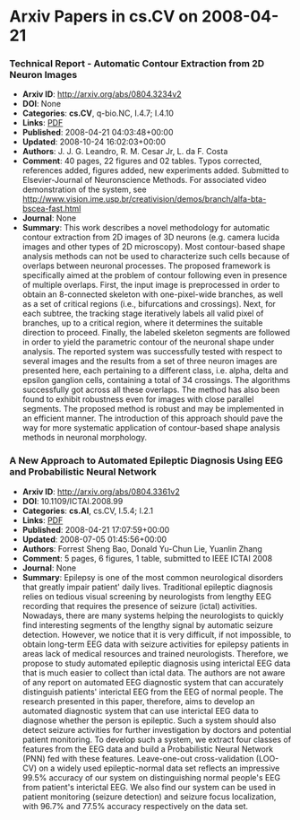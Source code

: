 # Arxiv Papers in cs.CV on 2008-04-21
### Technical Report - Automatic Contour Extraction from 2D Neuron Images
- **Arxiv ID**: http://arxiv.org/abs/0804.3234v2
- **DOI**: None
- **Categories**: **cs.CV**, q-bio.NC, I.4.7; I.4.10
- **Links**: [PDF](http://arxiv.org/pdf/0804.3234v2)
- **Published**: 2008-04-21 04:03:48+00:00
- **Updated**: 2008-10-24 16:02:03+00:00
- **Authors**: J. J. G. Leandro, R. M. Cesar Jr, L. da F. Costa
- **Comment**: 40 pages, 22 figures and 02 tables. Typos corrected, references
  added, figures added, new experiments added. Submitted to Elsevier-Journal of
  Neuronscience Methods. For associated video demonstration of the system, see
  http://www.vision.ime.usp.br/creativision/demos/branch/alfa-bta-bscea-fast.html
- **Journal**: None
- **Summary**: This work describes a novel methodology for automatic contour extraction from 2D images of 3D neurons (e.g. camera lucida images and other types of 2D microscopy). Most contour-based shape analysis methods can not be used to characterize such cells because of overlaps between neuronal processes. The proposed framework is specifically aimed at the problem of contour following even in presence of multiple overlaps. First, the input image is preprocessed in order to obtain an 8-connected skeleton with one-pixel-wide branches, as well as a set of critical regions (i.e., bifurcations and crossings). Next, for each subtree, the tracking stage iteratively labels all valid pixel of branches, up to a critical region, where it determines the suitable direction to proceed. Finally, the labeled skeleton segments are followed in order to yield the parametric contour of the neuronal shape under analysis. The reported system was successfully tested with respect to several images and the results from a set of three neuron images are presented here, each pertaining to a different class, i.e. alpha, delta and epsilon ganglion cells, containing a total of 34 crossings. The algorithms successfully got across all these overlaps. The method has also been found to exhibit robustness even for images with close parallel segments. The proposed method is robust and may be implemented in an efficient manner. The introduction of this approach should pave the way for more systematic application of contour-based shape analysis methods in neuronal morphology.



### A New Approach to Automated Epileptic Diagnosis Using EEG and Probabilistic Neural Network
- **Arxiv ID**: http://arxiv.org/abs/0804.3361v2
- **DOI**: 10.1109/ICTAI.2008.99
- **Categories**: **cs.AI**, cs.CV, I.5.4; I.2.1
- **Links**: [PDF](http://arxiv.org/pdf/0804.3361v2)
- **Published**: 2008-04-21 17:07:59+00:00
- **Updated**: 2008-07-05 01:45:56+00:00
- **Authors**: Forrest Sheng Bao, Donald Yu-Chun Lie, Yuanlin Zhang
- **Comment**: 5 pages, 6 figures, 1 table, submitted to IEEE ICTAI 2008
- **Journal**: None
- **Summary**: Epilepsy is one of the most common neurological disorders that greatly impair patient' daily lives. Traditional epileptic diagnosis relies on tedious visual screening by neurologists from lengthy EEG recording that requires the presence of seizure (ictal) activities. Nowadays, there are many systems helping the neurologists to quickly find interesting segments of the lengthy signal by automatic seizure detection. However, we notice that it is very difficult, if not impossible, to obtain long-term EEG data with seizure activities for epilepsy patients in areas lack of medical resources and trained neurologists. Therefore, we propose to study automated epileptic diagnosis using interictal EEG data that is much easier to collect than ictal data. The authors are not aware of any report on automated EEG diagnostic system that can accurately distinguish patients' interictal EEG from the EEG of normal people. The research presented in this paper, therefore, aims to develop an automated diagnostic system that can use interictal EEG data to diagnose whether the person is epileptic. Such a system should also detect seizure activities for further investigation by doctors and potential patient monitoring. To develop such a system, we extract four classes of features from the EEG data and build a Probabilistic Neural Network (PNN) fed with these features. Leave-one-out cross-validation (LOO-CV) on a widely used epileptic-normal data set reflects an impressive 99.5% accuracy of our system on distinguishing normal people's EEG from patient's interictal EEG. We also find our system can be used in patient monitoring (seizure detection) and seizure focus localization, with 96.7% and 77.5% accuracy respectively on the data set.



